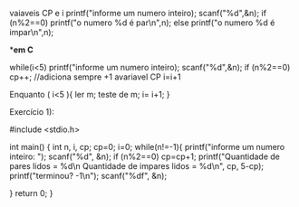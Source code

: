 vaiaveis CP e i
printf("informe um numero inteiro);
scanf("%d",&n);
if (n%2==0) printf("o numero %d é par\n",n);
else printf("o numero %d é impar\n",n);


*****em C****

while(i<5)
printf("informe um numero inteiro);
scanf("%d",&n);
if (n%2==0) cp++; //adiciona sempre +1 avariavel CP
i=i+1

Enquanto ( i<5 ){
ler m;
teste de m;
i= i+1;
}


Exercício 1):

#include <stdio.h>

int main()
{ 
    int n, i, cp;
    cp=0;
    i=0;
  while(n!=-1){
      printf("informe um numero inteiro: ");
      scanf("%d", &n);
      if (n%2==0) cp=cp+1;
      printf("Quantidade de pares lidos = %d\n Quantidade de impares lidos = %d\n", cp, 5-cp);
      printf("terminou? -1\n");
      scanf("%df", &n);
    
  }
  return 0;
}



